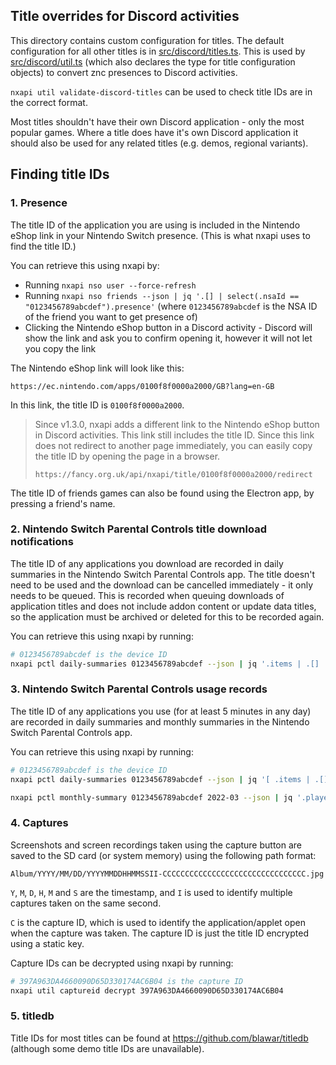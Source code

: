 Title overrides for Discord activities
---

This directory contains custom configuration for titles. The default configuration for all other titles is in [src/discord/titles.ts](../titles.ts). This is used by [src/discord/util.ts](../util.ts) (which also declares the type for title configuration objects) to convert znc presences to Discord activities.

`nxapi util validate-discord-titles` can be used to check title IDs are in the correct format.

Most titles shouldn't have their own Discord application - only the most popular games. Where a title does have it's own Discord application it should also be used for any related titles (e.g. demos, regional variants).

Finding title IDs
---

### 1. Presence

The title ID of the application you are using is included in the Nintendo eShop link in your Nintendo Switch presence. (This is what nxapi uses to find the title ID.)

You can retrieve this using nxapi by:

- Running `nxapi nso user --force-refresh`
- Running `nxapi nso friends --json | jq '.[] | select(.nsaId == "0123456789abcdef").presence'` (where `0123456789abcdef` is the NSA ID of the friend you want to get presence of)
- Clicking the Nintendo eShop button in a Discord activity - Discord will show the link and ask you to confirm opening it, however it will not let you copy the link

The Nintendo eShop link will look like this:

```
https://ec.nintendo.com/apps/0100f8f0000a2000/GB?lang=en-GB
```

In this link, the title ID is `0100f8f0000a2000`.

> Since v1.3.0, nxapi adds a different link to the Nintendo eShop button in Discord activities. This link still includes the title ID. Since this link does not redirect to another page immediately, you can easily copy the title ID by opening the page in a browser.
>
> ```
> https://fancy.org.uk/api/nxapi/title/0100f8f0000a2000/redirect
> ```

The title ID of friends games can also be found using the Electron app, by pressing a friend's name.

### 2. Nintendo Switch Parental Controls title download notifications

The title ID of any applications you download are recorded in daily summaries in the Nintendo Switch Parental Controls app. The title doesn't need to be used and the download can be cancelled immediately - it only needs to be queued. This is recorded when queuing downloads of application titles and does not include addon content or update data titles, so the application must be archived or deleted for this to be recorded again.

You can retrieve this using nxapi by running:

```sh
# 0123456789abcdef is the device ID
nxapi pctl daily-summaries 0123456789abcdef --json | jq '.items | .[] | .observations | .[] | select(.type == "DID_APP_DOWNLOAD_START")'
```

### 3. Nintendo Switch Parental Controls usage records

The title ID of any applications you use (for at least 5 minutes in any day) are recorded in daily summaries and monthly summaries in the Nintendo Switch Parental Controls app.

You can retrieve this using nxapi by running:

```sh
# 0123456789abcdef is the device ID
nxapi pctl daily-summaries 0123456789abcdef --json | jq '[ .items | .[] | .playedApps ] | flatten | unique_by(.applicationId)'

nxapi pctl monthly-summary 0123456789abcdef 2022-03 --json | jq '.playedApps | unique_by(.applicationId)'
```

### 4. Captures

Screenshots and screen recordings taken using the capture button are saved to the SD card (or system memory) using the following path format:

```
Album/YYYY/MM/DD/YYYYMMDDHHMMSSII-CCCCCCCCCCCCCCCCCCCCCCCCCCCCCCCC.jpg
```

`Y`, `M`, `D`, `H`, `M` and `S` are the timestamp, and `I` is used to identify multiple captures taken on the same second.

`C` is the capture ID, which is used to identify the application/applet open when the capture was taken. The capture ID is just the title ID encrypted using a static key.

Capture IDs can be decrypted using nxapi by running:

```sh
# 397A963DA4660090D65D330174AC6B04 is the capture ID
nxapi util captureid decrypt 397A963DA4660090D65D330174AC6B04
```

### 5. titledb

Title IDs for most titles can be found at https://github.com/blawar/titledb (although some demo title IDs are unavailable).
